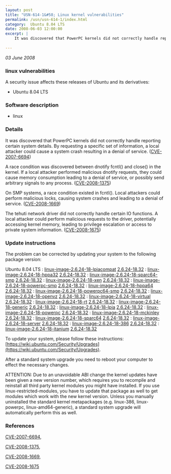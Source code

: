 ```yaml
---
layout: post
title: "USN-614-1&#58; Linux kernel vulnerabilities"
permalink: /usn/usn-614-1/index.html
category:  Ubuntu 8.04 LTS
date: 2008-06-03 12:00:00
excerpt: |
    It was discovered that PowerPC kernels did not correctly handle reporting certain system details.  By requesting a specific set of information, a local attacker could cause a system crash resulting in a denial of service. ([CVE-2007-6694](http://people.ubuntu.com/~ubuntu-security/cve/CVE-2007-6694))
    
--- 
```

 
 

*03 June 2008*

### linux vulnerabilities

A security issue affects these releases of Ubuntu and its derivatives:

* Ubuntu 8.04 LTS

### Software description

* linux 

### Details

It was discovered that PowerPC kernels did not correctly handle reporting certain system details. By requesting a specific set of information, a local attacker could cause a system crash resulting in a denial of service. ([CVE-2007-6694](http://people.ubuntu.com/~ubuntu-security/cve/CVE-2007-6694))

A race condition was discovered between dnotify fcntl() and close() in the kernel. If a local attacker performed malicious dnotify requests, they could cause memory consumption leading to a denial of service, or possibly send arbitrary signals to any process. ([CVE-2008-1375](http://people.ubuntu.com/~ubuntu-security/cve/CVE-2008-1375))

On SMP systems, a race condition existed in fcntl(). Local attackers could perform malicious locks, causing system crashes and leading to a denial of service. ([CVE-2008-1669](http://people.ubuntu.com/~ubuntu-security/cve/CVE-2008-1669))

The tehuti network driver did not correctly handle certain IO functions. A local attacker could perform malicious requests to the driver, potentially accessing kernel memory, leading to privilege escalation or access to private system information. ([CVE-2008-1675](http://people.ubuntu.com/~ubuntu-security/cve/CVE-2008-1675)) 

### Update instructions

The problem can be corrected by updating your system to the following package version:

Ubuntu 8.04 LTS
 : [linux-image-2.6.24-18-lpiacompat](https://launchpad.net/ubuntu/+source/linux) <span> [2.6.24-18.32](https://launchpad.net/ubuntu/+source/linux/2.6.24-18.32) </span> 
 : [linux-image-2.6.24-18-hppa32](https://launchpad.net/ubuntu/+source/linux) <span> [2.6.24-18.32](https://launchpad.net/ubuntu/+source/linux/2.6.24-18.32) </span> 
 : [linux-image-2.6.24-18-sparc64-smp](https://launchpad.net/ubuntu/+source/linux) <span> [2.6.24-18.32](https://launchpad.net/ubuntu/+source/linux/2.6.24-18.32) </span> 
 : [linux-image-2.6.24-18-xen](https://launchpad.net/ubuntu/+source/linux) <span> [2.6.24-18.32](https://launchpad.net/ubuntu/+source/linux/2.6.24-18.32) </span> 
 : [linux-image-2.6.24-18-powerpc-smp](https://launchpad.net/ubuntu/+source/linux) <span> [2.6.24-18.32](https://launchpad.net/ubuntu/+source/linux/2.6.24-18.32) </span> 
 : [linux-image-2.6.24-18-hppa64](https://launchpad.net/ubuntu/+source/linux) <span> [2.6.24-18.32](https://launchpad.net/ubuntu/+source/linux/2.6.24-18.32) </span> 
 : [linux-image-2.6.24-18-powerpc64-smp](https://launchpad.net/ubuntu/+source/linux) <span> [2.6.24-18.32](https://launchpad.net/ubuntu/+source/linux/2.6.24-18.32) </span> 
 : [linux-image-2.6.24-18-openvz](https://launchpad.net/ubuntu/+source/linux) <span> [2.6.24-18.32](https://launchpad.net/ubuntu/+source/linux/2.6.24-18.32) </span> 
 : [linux-image-2.6.24-18-virtual](https://launchpad.net/ubuntu/+source/linux) <span> [2.6.24-18.32](https://launchpad.net/ubuntu/+source/linux/2.6.24-18.32) </span> 
 : [linux-image-2.6.24-18-rt](https://launchpad.net/ubuntu/+source/linux) <span> [2.6.24-18.32](https://launchpad.net/ubuntu/+source/linux/2.6.24-18.32) </span> 
 : [linux-image-2.6.24-18-generic](https://launchpad.net/ubuntu/+source/linux) <span> [2.6.24-18.32](https://launchpad.net/ubuntu/+source/linux/2.6.24-18.32) </span> 
 : [linux-image-2.6.24-18-lpia](https://launchpad.net/ubuntu/+source/linux) <span> [2.6.24-18.32](https://launchpad.net/ubuntu/+source/linux/2.6.24-18.32) </span> 
 : [linux-image-2.6.24-18-powerpc](https://launchpad.net/ubuntu/+source/linux) <span> [2.6.24-18.32](https://launchpad.net/ubuntu/+source/linux/2.6.24-18.32) </span> 
 : [linux-image-2.6.24-18-mckinley](https://launchpad.net/ubuntu/+source/linux) <span> [2.6.24-18.32](https://launchpad.net/ubuntu/+source/linux/2.6.24-18.32) </span> 
 : [linux-image-2.6.24-18-sparc64](https://launchpad.net/ubuntu/+source/linux) <span> [2.6.24-18.32](https://launchpad.net/ubuntu/+source/linux/2.6.24-18.32) </span> 
 : [linux-image-2.6.24-18-server](https://launchpad.net/ubuntu/+source/linux) <span> [2.6.24-18.32](https://launchpad.net/ubuntu/+source/linux/2.6.24-18.32) </span> 
 : [linux-image-2.6.24-18-386](https://launchpad.net/ubuntu/+source/linux) <span> [2.6.24-18.32](https://launchpad.net/ubuntu/+source/linux/2.6.24-18.32) </span> 
 : [linux-image-2.6.24-18-itanium](https://launchpad.net/ubuntu/+source/linux) <span> [2.6.24-18.32](https://launchpad.net/ubuntu/+source/linux/2.6.24-18.32) </span> 

To update your system, please follow these instructions: [https://wiki.ubuntu.com/Security/Upgrades](https://wiki.ubuntu.com/Security/Upgrades).

After a standard system upgrade you need to reboot your computer to effect the necessary changes.

ATTENTION: Due to an unavoidable ABI change the kernel updates have been given a new version number, which requires you to recompile and reinstall all third party kernel modules you might have installed. If you use linux-restricted-modules, you have to update that package as well to get modules which work with the new kernel version. Unless you manually uninstalled the standard kernel metapackages (e.g. linux-386, linux-powerpc, linux-amd64-generic), a standard system upgrade will automatically perform this as well. 

### References

 
 [CVE-2007-6694](http://people.ubuntu.com/~ubuntu-security/cve/CVE-2007-6694), 

 [CVE-2008-1375](http://people.ubuntu.com/~ubuntu-security/cve/CVE-2008-1375), 

 [CVE-2008-1669](http://people.ubuntu.com/~ubuntu-security/cve/CVE-2008-1669), 

 [CVE-2008-1675](http://people.ubuntu.com/~ubuntu-security/cve/CVE-2008-1675)
 

